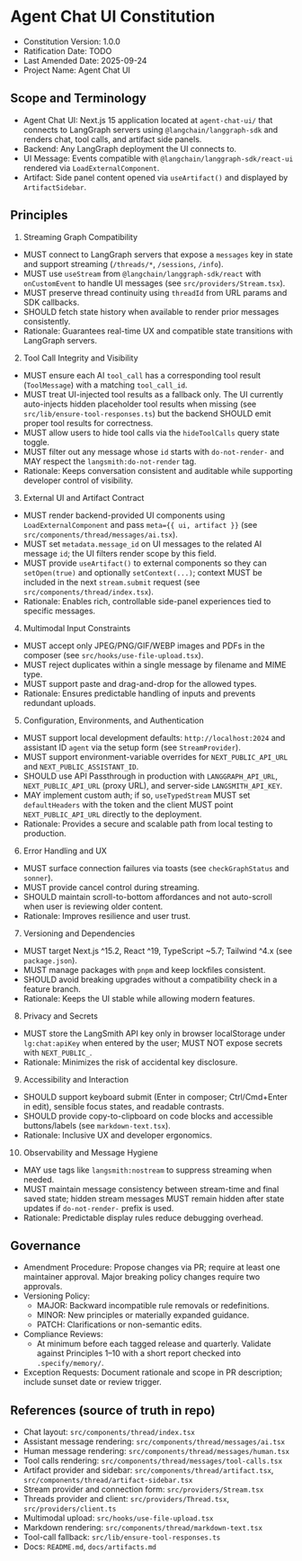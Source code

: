 <!--
Sync Impact Report
- Version change: none → 1.0.0
- Modified principles: N/A (initial adoption)
- Added sections: Principles (1–10), Governance, Scope and Terminology
- Removed sections: None
- Templates requiring updates:
  ✅ .specify/templates/plan-template.md
  ✅ .specify/templates/spec-template.md
  ✅ .specify/templates/tasks-template.md
  ✅ .specify/templates/commands/constitution.md
- Follow-up TODOs:
  - Set RATIFICATION_DATE (currently TODO)
-->

# Agent Chat UI Constitution

- Constitution Version: 1.0.0
- Ratification Date: TODO
- Last Amended Date: 2025-09-24
- Project Name: Agent Chat UI

## Scope and Terminology
- Agent Chat UI: Next.js 15 application located at `agent-chat-ui/` that connects to LangGraph servers using `@langchain/langgraph-sdk` and renders chat, tool calls, and artifact side panels.
- Backend: Any LangGraph deployment the UI connects to.
- UI Message: Events compatible with `@langchain/langgraph-sdk/react-ui` rendered via `LoadExternalComponent`.
- Artifact: Side panel content opened via `useArtifact()` and displayed by `ArtifactSidebar`.

## Principles

1) Streaming Graph Compatibility
- MUST connect to LangGraph servers that expose a `messages` key in state and support streaming (`/threads/*`, `/sessions`, `/info`).
- MUST use `useStream` from `@langchain/langgraph-sdk/react` with `onCustomEvent` to handle UI messages (see `src/providers/Stream.tsx`).
- MUST preserve thread continuity using `threadId` from URL params and SDK callbacks.
- SHOULD fetch state history when available to render prior messages consistently.
- Rationale: Guarantees real-time UX and compatible state transitions with LangGraph servers.

2) Tool Call Integrity and Visibility
- MUST ensure each AI `tool_call` has a corresponding tool result (`ToolMessage`) with a matching `tool_call_id`.
- MUST treat UI-injected tool results as a fallback only. The UI currently auto-injects hidden placeholder tool results when missing (see `src/lib/ensure-tool-responses.ts`) but the backend SHOULD emit proper tool results for correctness.
- MUST allow users to hide tool calls via the `hideToolCalls` query state toggle.
- MUST filter out any message whose `id` starts with `do-not-render-` and MAY respect the `langsmith:do-not-render` tag.
- Rationale: Keeps conversation consistent and auditable while supporting developer control of visibility.

3) External UI and Artifact Contract
- MUST render backend-provided UI components using `LoadExternalComponent` and pass `meta={{ ui, artifact }}` (see `src/components/thread/messages/ai.tsx`).
- MUST set `metadata.message_id` on UI messages to the related AI message `id`; the UI filters render scope by this field.
- MUST provide `useArtifact()` to external components so they can `setOpen(true)` and optionally `setContext(...)`; context MUST be included in the next `stream.submit` request (see `src/components/thread/index.tsx`).
- Rationale: Enables rich, controllable side-panel experiences tied to specific messages.

4) Multimodal Input Constraints
- MUST accept only JPEG/PNG/GIF/WEBP images and PDFs in the composer (see `src/hooks/use-file-upload.tsx`).
- MUST reject duplicates within a single message by filename and MIME type.
- MUST support paste and drag-and-drop for the allowed types.
- Rationale: Ensures predictable handling of inputs and prevents redundant uploads.

5) Configuration, Environments, and Authentication
- MUST support local development defaults: `http://localhost:2024` and assistant ID `agent` via the setup form (see `StreamProvider`).
- MUST support environment-variable overrides for `NEXT_PUBLIC_API_URL` and `NEXT_PUBLIC_ASSISTANT_ID`.
- SHOULD use API Passthrough in production with `LANGGRAPH_API_URL`, `NEXT_PUBLIC_API_URL` (proxy URL), and server-side `LANGSMITH_API_KEY`.
- MAY implement custom auth; if so, `useTypedStream` MUST set `defaultHeaders` with the token and the client MUST point `NEXT_PUBLIC_API_URL` directly to the deployment.
- Rationale: Provides a secure and scalable path from local testing to production.

6) Error Handling and UX
- MUST surface connection failures via toasts (see `checkGraphStatus` and `sonner`).
- MUST provide cancel control during streaming.
- SHOULD maintain scroll-to-bottom affordances and not auto-scroll when user is reviewing older content.
- Rationale: Improves resilience and user trust.

7) Versioning and Dependencies
- MUST target Next.js ^15.2, React ^19, TypeScript ~5.7; Tailwind ^4.x (see `package.json`).
- MUST manage packages with `pnpm` and keep lockfiles consistent.
- SHOULD avoid breaking upgrades without a compatibility check in a feature branch.
- Rationale: Keeps the UI stable while allowing modern features.

8) Privacy and Secrets
- MUST store the LangSmith API key only in browser localStorage under `lg:chat:apiKey` when entered by the user; MUST NOT expose secrets with `NEXT_PUBLIC_`.
- Rationale: Minimizes the risk of accidental key disclosure.

9) Accessibility and Interaction
- SHOULD support keyboard submit (Enter in composer; Ctrl/Cmd+Enter in edit), sensible focus states, and readable contrasts.
- SHOULD provide copy-to-clipboard on code blocks and accessible buttons/labels (see `markdown-text.tsx`).
- Rationale: Inclusive UX and developer ergonomics.

10) Observability and Message Hygiene
- MAY use tags like `langsmith:nostream` to suppress streaming when needed.
- MUST maintain message consistency between stream-time and final saved state; hidden stream messages MUST remain hidden after state updates if `do-not-render-` prefix is used.
- Rationale: Predictable display rules reduce debugging overhead.

## Governance
- Amendment Procedure: Propose changes via PR; require at least one maintainer approval. Major breaking policy changes require two approvals.
- Versioning Policy: 
  - MAJOR: Backward incompatible rule removals or redefinitions.
  - MINOR: New principles or materially expanded guidance.
  - PATCH: Clarifications or non-semantic edits.
- Compliance Reviews: 
  - At minimum before each tagged release and quarterly. Validate against Principles 1–10 with a short report checked into `.specify/memory/`.
- Exception Requests: Document rationale and scope in PR description; include sunset date or review trigger.

## References (source of truth in repo)
- Chat layout: `src/components/thread/index.tsx`
- Assistant message rendering: `src/components/thread/messages/ai.tsx`
- Human message rendering: `src/components/thread/messages/human.tsx`
- Tool calls rendering: `src/components/thread/messages/tool-calls.tsx`
- Artifact provider and sidebar: `src/components/thread/artifact.tsx`, `src/components/thread/artifact-sidebar.tsx`
- Stream provider and connection form: `src/providers/Stream.tsx`
- Threads provider and client: `src/providers/Thread.tsx`, `src/providers/client.ts`
- Multimodal upload: `src/hooks/use-file-upload.tsx`
- Markdown rendering: `src/components/thread/markdown-text.tsx`
- Tool-call fallback: `src/lib/ensure-tool-responses.ts`
- Docs: `README.md`, `docs/artifacts.md`
